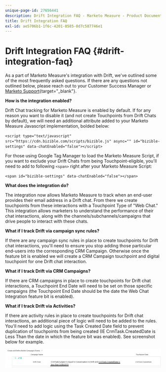 ```yaml
---
unique-page-id: 27656441
description: Drift Integration FAQ - Marketo Measure - Product Documentation
title: Drift Integration FAQ
exl-id: ae5706b1-1f6c-4201-8585-0d7c587746e1
---
```

# Drift Integration FAQ {#drift-integration-faq}

As a part of Marketo Measure's integration with Drift, we've outlined some of the most frequently asked questions. If there are any questions not outlined below, please reach out to your Customer Success Manager or [Marketo Support](https://nation.marketo.com/t5/support/ct-p/Support){target="_blank"}.

**How is the integration enabled?**

Drift Chat tracking for Marketo Measure is enabled by default. If for any reason you want to disable it (and not create Touchpoints from Drift Chats by default), we will need an additional attribute added to your Marketo Measure Javascript implementation, bolded below:

`<script type="text/javascript" src="https://cdn.bizible.com/scripts/bizible.js" async="" id="bizible-settings" data-chatEnabled="false"></script>`

For those using Google Tag Manager to load the Marketo Measure Script, if you want to exclude your Drift Chats from being Touchpoint-eligible, you'll need to add to following `<span>` right after your Marketo Measure Script:

`<span id="bizible-settings" data-chatEnabled="false"></span>`

**What does the integration do?**

The integration now allows Marketo Measure to track when an end-user provides their email address in a Drift chat. From there we create touchpoints from these interactions with a Touchpoint Type of "Web Chat." This integration allows marketers to understand the performance of their chat interactions, along with the channels/subchannels/campaigns that drive people to interact with these chats.

**What if I track Drift via campaign sync rules?**

If there are any campaign sync rules in place to create touchpoints for Drift chat interactions, you'll need to ensure you stop adding those particular end-users into the corresponding CRM Campaign. Otherwise once the feature bit is enabled we will create a CRM Campaign touchpoint and digital touchpoint for one Drift chat interaction.

**What if I track Drift via CRM Campaigns?**

If there are CRM campaigns in place to create touchpoints for Drift chat interactions, a Touchpoint End Date will need to be set on those specific campaigns (the Touchpoint End Date should be the date the Web Chat Integration feature bit is enabled).

**What if I track Drift via Activities?**

If there are activity rules in place to create touchpoints for Drift chat interactions, an additional piece of logic will need to be added to the rules. You'll need to add logic using the Task Created Date field to prevent duplication of touchpoints from being created (IE CrmTask.CreatedDate is Less Than the date in which the feature bit was enabled). See screenshot below for example.

![](assets/activity-rule-drift.png)
